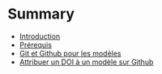 # Summary

* [Introduction](README.md)
* [Prérequis](prerequis.md)
* [Git et Github pour les modèles](chapter1.md)
* [Attribuer un DOI à un modèle sur Github](attribuer-un-doi.md)

